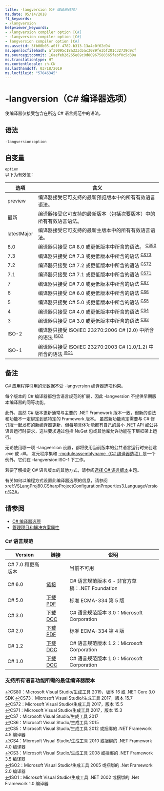 ```yaml
---
title: -langversion（C# 编译器选项）
ms.date: 05/14/2018
f1_keywords:
- /langversion
helpviewer_keywords:
- /langversion compiler option [C#]
- -langversion compiler option [C#]
- langversion compiler option [C#]
ms.assetid: 3fb00b05-a0ff-4782-b313-13a4c0f62d94
ms.openlocfilehash: af30095c18a333d5ac3089fe3bf201c32739d9cf
ms.sourcegitcommit: 16aefeb2d265e69c0d80967580365fabf0c5d39a
ms.translationtype: HT
ms.contentlocale: zh-CN
ms.lasthandoff: 03/18/2019
ms.locfileid: "57846345"
---
```

# <a name="-langversion-c-compiler-options"></a>-langversion（C# 编译器选项）

使编译器仅接受包含在所选 C# 语言规范中的语法。  
  
## <a name="syntax"></a>语法  

```console
-langversion:option  
```

## <a name="arguments"></a>自变量

 `option`  
 以下为有效值：  
  
|选项|含义|  
|------------|-------------|  
|preview|编译器接受它可支持的最新预览版本中的所有有效语言语法。|
|最新|编译器接受它可支持的最新版本（包括次要版本）中的所有有效语言语法。|
|latestMajor|编译器接受它可支持的最新主版本中的所有有效语言语法。|
|8.0|编译器只接受 C# 8.0 或更低版本中所含的语法。 <sup id="TCS80">[CS80](#FCS80)</sup>|
|7.3|编译器只接受 C# 7.3 或更低版本中所含的语法 <sup id="TCS73">[CS73](#FCS73)</sup>|
|7.2|编译器只接受 C# 7.2 或更低版本中所含的语法 <sup id="TCS72">[CS72](#FCS72)</sup>|
|7.1|编译器只接受 C# 7.1 或更低版本中所含的语法 <sup id="TCS71">[CS71](#FCS71)</sup>|
|7|编译器只接受 C# 7.0 或更低版本中所含的语法 <sup id="TCS7">[CS7](#FCS7)</sup>|
|6|编译器只接受 C# 6.0 或更低版本中所含的语法 <sup id="TCS6">[CS6](#FCS6)</sup>|
|5|编译器只接受 C# 5.0 或更低版本中所含的语法 <sup id="TCS5">[CS5](#FCS5)</sup>|
|4|编译器只接受 C# 4.0 或更低版本中所含的语法 <sup id="TCS4">[CS4](#FCS4)</sup>|
|3|编译器只接受 C# 3.0 或更低版本中所含的语法 <sup id="TCS3">[CS3](#FCS3)</sup>|
|ISO-2|编译器只接受 ISO/IEC 23270:2006 C# (2.0) 中所含的语法 <sup id="TISO2">[ISO2](#FISO2)</sup>|
|ISO-1|编译器只接受 ISO/IEC 23270:2003 C# (1.0/1.2) 中所含的语法 <sup id="TISO1">[ISO1](#FISO1)</sup>|  

## <a name="remarks"></a>备注

 C# 应用程序引用的元数据不受 -langversion 编译器选项约束。  
  
 每个版本的 C# 编译器都包含语言规范的扩展，因此 -langversion 不提供早期版本编译器的同等功能。  

 此外，虽然 C# 版本更新通常与主要的 .NET Framework 版本一致，但新的语法和功能不一定绑定到该特定的 Framework 版本。 虽然新功能肯定需要与 C# 修订版一起发布的新编译器更新，但每项具体功能都有自己的最小 .NET API 或公共语言运行时要求，这些要求通过包括 NuGet 包或其他库允许功能在下层框架上运行。
  
 无论使用哪一项 -langversion 设置，都将使用当前版本的公共语言运行时来创建 .exe 或 .dll。 友元程序集和 [-moduleassemblyname（C# 编译器选项）](../../../csharp/language-reference/compiler-options/moduleassemblyname-compiler-option.md)是一个例外，它们在 -langversion:ISO-1 下工作。  

 若要了解指定 C# 语言版本的其他方式，请参阅[选择 C# 语言版本](../configure-language-version.md)主题。
  
 有关如何以编程方式设置此编译器选项的信息，请参阅 <xref:VSLangProj80.CSharpProjectConfigurationProperties3.LanguageVersion%2A>。  

## <a name="see-also"></a>请参阅

- [C# 编译器选项](index.md)
- [管理项目和解决方案属性](/visualstudio/ide/managing-project-and-solution-properties)

### <a name="c-language-specification"></a>C# 语言规范

|Version|链接|说明|
|-------|----|-----------|
|C# 7.0 和更高版本||当前不可用|
|C# 6.0|[链接](../language-specification/index.md)|C# 语言规范版本 6 - 非官方草稿：.NET Foundation|
|C# 5.0|[下载 PDF](https://www.ecma-international.org/publications/files/ECMA-ST/ECMA-334.pdf)|标准 ECMA-334 第 5 版|
|C# 3.0|[下载 DOC](https://download.microsoft.com/download/3/8/8/388e7205-bc10-4226-b2a8-75351c669b09/CSharp%20Language%20Specification.doc)|C# 语言规范版本 3.0：Microsoft Corporation|
|C# 2.0|[下载 PDF](https://www.ecma-international.org/publications/files/ECMA-ST-ARCH/ECMA-334%204th%20edition%20June%202006.pdf)|标准 ECMA-334 第 4 版|
|C# 1.2|[下载 DOC](https://www.ecma-international.org/publications/files/ECMA-ST-ARCH/ECMA-334%202nd%20edition%20December%202002.pdf)|C# 语言规范版本 1.2：Microsoft Corporation|
|C# 1.0|[下载 DOC](https://www.ecma-international.org/publications/files/ECMA-ST-ARCH/ECMA-334%201st%20edition%20December%202001.pdf)|C# 语言规范版本 1.0：Microsoft Corporation|

### <a name="minimum-compiler-version-needed-to-support-all-language-features"></a>支持所有语言功能所需的最低编译器版本

[↩](#TCS80)<a name="FCS80">CS80</a>：Microsoft Visual Studio/生成工具 2019，版本 16 或 .NET Core 3.0 SDK [↩](#TCS73)<a name="FCS73">CS73</a>：Microsoft Visual Studio/生成工具 2017，版本 15.7  
[↩](#TCS72)<a name="FCS72">CS72</a>：Microsoft Visual Studio/生成工具 2017，版本 15.5  
[↩](#TCS71)<a name="FCS71">CS71</a>：Microsoft Visual Studio/生成工具 2017，版本 15.3  
[↩](#TCS7)<a name="FCS7">CS7</a>：Microsoft Visual Studio/生成工具 2017  
[↩](#TCS6)<a name="FCS6">CS6</a>：Microsoft Visual Studio/生成工具 2015  
[↩](#TCS5)<a name="FCS5">CS5</a>：Microsoft Visual Studio/生成工具 2012 或捆绑的 .NET Framework 4.5 编译器  
[↩](#TCS4)<a name="FCS4">CS4</a>：Microsoft Visual Studio/生成工具 2010 或捆绑的 .NET Framework 4.0 编译器  
[↩](#TCS3)<a name="FCS3">CS3</a>：Microsoft Visual Studio/生成工具 2008 或捆绑的 .NET Framework 3.5 编译器  
[↩](#TISO2)<a name="FISO2">ISO2</a>：Microsoft Visual Studio/生成工具 2005 或捆绑的 .Net Framework 2.0 编译器  
[↩](#TISO1)<a name="FISO1">ISO1</a>：Microsoft Visual Studio/生成工具 .NET 2002 或捆绑的 .Net Framework 1.0 编译器  
